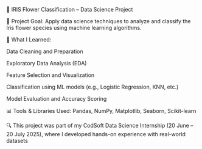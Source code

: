 🌸 IRIS Flower Classification – Data Science Project

📌 Project Goal: Apply data science techniques to analyze and classify the Iris flower species using machine learning algorithms.

🧠 What I Learned:

Data Cleaning and Preparation

Exploratory Data Analysis (EDA)

Feature Selection and Visualization

Classification using ML models (e.g., Logistic Regression, KNN, etc.)

Model Evaluation and Accuracy Scoring


📊 Tools & Libraries Used:
Pandas, NumPy, Matplotlib, Seaborn, Scikit-learn

🔍 This project was part of my CodSoft Data Science Internship (20 June – 20 July 2025), where I developed hands-on experience with real-world datasets
